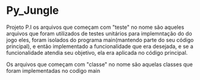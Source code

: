 # Py_Jungle
Projeto P.I
os arquivos que começam com "teste" no nome são aqueles arquivos que foram utilizados de testes unitários para implemntação do do jogo eles, foram isolados do programa main(mantendo parte do seu código principal), e então implementado a funcionalidade que era desejada, e se a funcionalidade atendia seu objetivo, ela era aplicada no código principal. 

Os arquivos que começam com "classe" no nome são aquelas classes que foram implementadas no codigo main
